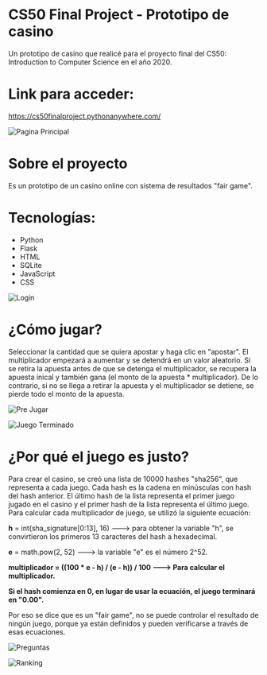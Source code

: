 # CS50 Final Project - Prototipo de casino
Un prototipo de casino que realicé para el proyecto final del CS50: Introduction to Computer Science en el año 2020.
# Link para acceder:
https://cs50finalproject.pythonanywhere.com/


![Pagina Principal](https://i.postimg.cc/13PtqKgS/Apostar.png)


# Sobre el proyecto
Es un prototipo de un casino online con sistema de resultados "fair game".

# Tecnologías:
   - Python
   - Flask
   - HTML
   - SQLite
   - JavaScript
   - CSS

![Login](https://i.postimg.cc/xqDwBtr1/Login.png)


# ¿Cómo jugar?
Seleccionar la cantidad que se quiera apostar y haga clic en "apostar". El multiplicador empezará a aumentar y se detendrá en un valor aleatorio. Si se retira la apuesta antes de que se detenga el multiplicador, se recupera la apuesta inical y también gana (el monto de la apuesta * multiplicador). De lo contrario, si no se llega a retirar la apuesta y el multiplicador se detiene, se pierde todo el monto de la apuesta.

![Pre Jugar](https://i.postimg.cc/65CqqPpz/Pre-Jugar.png)

![Juego Terminado](https://i.postimg.cc/dQbDqFwL/Juego-Terminado.png)

# ¿Por qué el juego es justo?
Para crear el casino, se creó una lista de 10000 hashes "sha256", que representa a cada juego. Cada hash es la cadena en minúsculas con hash del hash anterior. El último hash de la lista representa el primer juego jugado en el casino y el primer hash de la lista representa el último juego.
Para calcular cada multiplicador de juego, se utilizó la siguiente ecuación:

**h** = int(sha_signature[0:13], 16) ---> para obtener la variable "h", se convirtieron los primeros 13 caracteres del hash a hexadecimal.

**e** = math.pow(2, 52) ---> la variable "e" es el número 2^52.

**multiplicador = ((100 * e - h) / (e - h)) / 100 ---> Para calcular el multiplicador.**

**Si el hash comienza en 0, en lugar de usar la ecuación, el juego terminará en "0.00".**

Por eso se dice que es un "fair game", no se puede controlar el resultado de ningún juego, porque ya están definidos y pueden verificarse a través de esas ecuaciones.

![Preguntas](https://i.postimg.cc/BZLX9bWr/Secci-n-Preguntas.png)

![Ranking](https://i.postimg.cc/prFN036S/Ranking.png)

